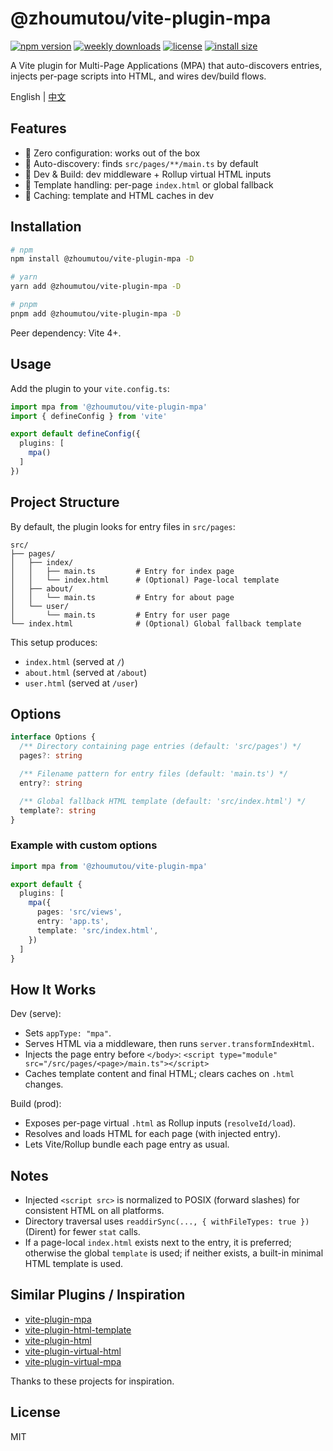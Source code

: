 # @zhoumutou/vite-plugin-mpa

[![npm version](https://img.shields.io/npm/v/@zhoumutou/vite-plugin-mpa.svg)](https://www.npmjs.com/package/@zhoumutou/vite-plugin-mpa)
[![weekly downloads](https://img.shields.io/npm/dw/@zhoumutou/vite-plugin-mpa)](https://www.npmjs.com/package/@zhoumutou/vite-plugin-mpa)
[![license](https://img.shields.io/npm/l/@zhoumutou/vite-plugin-mpa)](https://github.com/zhoumutou/vite-plugin-mpa/blob/main/LICENSE)
[![install size](https://packagephobia.com/badge?p=@zhoumutou/vite-plugin-mpa)](https://packagephobia.com/result?p=@zhoumutou/vite-plugin-mpa)

A Vite plugin for Multi-Page Applications (MPA) that auto-discovers entries, injects per-page scripts into HTML, and wires dev/build flows.

English | [中文](./README.zh_CN.md)

## Features

- 🚀 Zero configuration: works out of the box
- 📂 Auto-discovery: finds `src/pages/**/main.ts` by default
- 🔄 Dev & Build: dev middleware + Rollup virtual HTML inputs
- 📄 Template handling: per-page `index.html` or global fallback
- 💾 Caching: template and HTML caches in dev

## Installation

```bash
# npm
npm install @zhoumutou/vite-plugin-mpa -D

# yarn
yarn add @zhoumutou/vite-plugin-mpa -D

# pnpm
pnpm add @zhoumutou/vite-plugin-mpa -D
```

Peer dependency: Vite 4+.

## Usage

Add the plugin to your `vite.config.ts`:

```ts
import mpa from '@zhoumutou/vite-plugin-mpa'
import { defineConfig } from 'vite'

export default defineConfig({
  plugins: [
    mpa()
  ]
})
```

## Project Structure

By default, the plugin looks for entry files in `src/pages`:

```
src/
├── pages/
│   ├── index/
│   │   ├── main.ts         # Entry for index page
│   │   └── index.html      # (Optional) Page-local template
│   ├── about/
│   │   └── main.ts         # Entry for about page
│   └── user/
│       └── main.ts         # Entry for user page
└── index.html              # (Optional) Global fallback template
```

This setup produces:

- `index.html` (served at `/`)
- `about.html` (served at `/about`)
- `user.html` (served at `/user`)

## Options

```ts
interface Options {
  /** Directory containing page entries (default: 'src/pages') */
  pages?: string

  /** Filename pattern for entry files (default: 'main.ts') */
  entry?: string

  /** Global fallback HTML template (default: 'src/index.html') */
  template?: string
}
```

### Example with custom options

```ts
import mpa from '@zhoumutou/vite-plugin-mpa'

export default {
  plugins: [
    mpa({
      pages: 'src/views',
      entry: 'app.ts',
      template: 'src/index.html',
    })
  ]
}
```

## How It Works

Dev (serve):

- Sets `appType: "mpa"`.
- Serves HTML via a middleware, then runs `server.transformIndexHtml`.
- Injects the page entry before `</body>`:
  `<script type="module" src="/src/pages/<page>/main.ts"></script>`
- Caches template content and final HTML; clears caches on `.html` changes.

Build (prod):

- Exposes per-page virtual `.html` as Rollup inputs (`resolveId/load`).
- Resolves and loads HTML for each page (with injected entry).
- Lets Vite/Rollup bundle each page entry as usual.

## Notes

- Injected `<script src>` is normalized to POSIX (forward slashes) for consistent HTML on all platforms.
- Directory traversal uses `readdirSync(..., { withFileTypes: true })` (Dirent) for fewer `stat` calls.
- If a page-local `index.html` exists next to the entry, it is preferred; otherwise the global `template` is used; if neither exists, a built-in minimal HTML template is used.

## Similar Plugins / Inspiration

- [vite-plugin-mpa](https://github.com/IndexXuan/vite-plugin-mpa)
- [vite-plugin-html-template](https://github.com/IndexXuan/vite-plugin-html-template)
- [vite-plugin-html](https://github.com/vbenjs/vite-plugin-html)
- [vite-plugin-virtual-html](https://github.com/windsonR/vite-plugin-virtual-html)
- [vite-plugin-virtual-mpa](https://github.com/emosheeep/vite-plugin-virtual-mpa)

Thanks to these projects for inspiration.

## License

MIT
